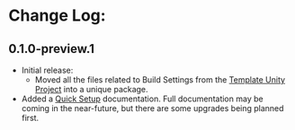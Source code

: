 # Change Log:

## 0.1.0-preview.1

- Initial release:
    - Moved all the files related to Build Settings from the [Template Unity Project](https://github.com/OmiyaGames/template-unity-project) into a unique package.
- Added a [Quick Setup](https://omiyagames.github.io/omiya-games-builds/) documentation.  Full documentation may be coming in the near-future, but there are some upgrades being planned first.
